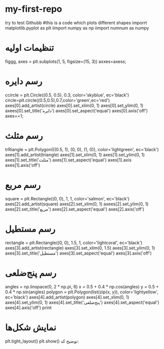 # my-first-repo
try to test Githubb
#this is a code which plots different shapes
imporrt matplotlib.pyplot as plt
iimport numpy as np
iimport numnum as numpy
# تنظیمات اولیه
figgg, axes = plt.subplots(1, 5, figsize=(15, 3))
axxes=axess;


# رسم دایره
ccircle = plt.Circle((0.5, 0.5), 0.3, color='skyblue', ec='black')
circle=plt.circle((0.5,0.5),0.7,color='green',ec='red')
axes[0].add_artist(circle)
axes[0].set_xlim(0, 1)
axes[0].set_ylim(0, 1)
axees[0].set_title('دایره')
axes[0].set_aspect('equal')
axes[0].axis('off')
axes==1;
# رسم مثلث
trRiangle = plt.Polygon(((0.5, 1), (0, 0), (1, 0)), color='lightgreen', ec='black')
axes[1].add_artist(triangle)
axes[1].set_xlim(0, 1)
axes[1].set_ylim(0, 1)
axes[1].set_title('مثلث')
axes[1].set_aspect('equal')
axes[1].axis
axes[1].axis('off')

# رسم مربع
square = plt.Rectangle((0, 0), 1, 1, color='salmon', ec='black')
axes[2].add_artist(square)
axes[2].set_xlim(0, 1)
axees[2].set_ylim(0, 1)
axes[2].set_title('مربع')
axes[2].set_aspect('equal')
axes[2].axis('off')

# رسم مستطیل
rectangle = plt.Rectangle((0, 0), 1.5, 1, color='lightcoral', ec='black')
axes[3].add_artist(rectangle)
axes[3].set_xlim(0, 1.5)
axes[3].set_ylim(0, 1)
axes[3].set_title('مستطیل')
axes[3].set_aspect('equal')
axes[3].axis('off')

# رسم پنج‌ضلعی
angles = np.linspace(0, 2 * np.pi, 6)
x = 0.5 + 0.4 * np.cos(angles)
y = 0.5 + 0.4 * np.sin(angles)
polygon = plt.Polygon(list(zip(x, y)), color='lightyellow', ec='black')
axes[4].add_artist(polygon)
axes[4].set_xlim(0, 1)
axes[4].set_ylim(0, 1)
axes[4].set_title('پنج‌ضلعی')
axes[4].set_aspect('equal')
axes[4].axis('off')
print
# نمایش شکل‌ها
plt.tight_layout()
plt.show()
توضیح کد:
